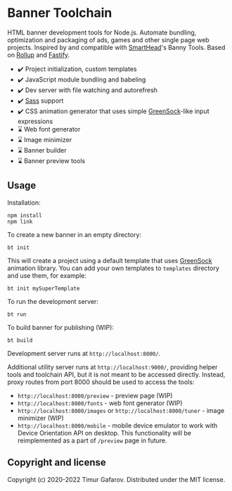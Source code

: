 # Banner Toolchain
HTML banner development tools for Node.js. Automate bundling, optimization and packaging of ads, games and other single page web projects. Inspired by and compatible with [SmartHead](https://github.com/smarthead)'s Banny Tools. Based on [Rollup](https://rollupjs.org/) and [Fastify](https://www.fastify.io/).
* ✔️ Project initialization, custom templates
* ✔️ JavaScript module bundling and babeling
* ✔️ Dev server with file watching and autorefresh
* ✔️ [Sass](https://sass-lang.com/) support
* ✔️ CSS animation generator that uses simple [GreenSock](https://greensock.com/)-like input expressions
* ⌛ Web font generator
* ⌛ Image minimizer
* ⌛ Banner builder
* ⌛ Banner preview tools

## Usage
Installation:
```
npm install
npm link
```

To create a new banner in an empty directory:

`bt init`

This will create a project using a default template that uses [GreenSock](https://greensock.com/) animation library. You can add your own templates to `templates` directory and use them, for example:

`bt init mySuperTemplate`

To run the development server:

`bt run`

To build banner for publishing (WIP):

`bt build`

Development server runs at `http://localhost:8000/`.

Additional utility server runs at `http://localhost:9000/`, providing helper tools and toolchain API, but it is not meant to be accessed directly. Instead, proxy routes from port 8000 should be used to access the tools:
* `http://localhost:8000/preview` - preview page (WIP)
* `http://localhost:8000/fonts` - web font generator (WIP)
* `http://localhost:8000/images` or `http://localhost:8000/tuner` - image minimizer (WIP)
* `http://localhost:8000/mobile` - mobile device emulator to work with Device Orientation API on desktop. This functionality will be reimplemented as a part of `/preview` page in future.

## Copyright and license
Copyright (c) 2020-2022 Timur Gafarov. Distributed under the MIT license.
